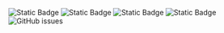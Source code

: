 ![Static Badge](https://img.shields.io/badge/blacklists-60-000000) ![Static Badge](https://img.shields.io/badge/blacklisted-2960436-cc0000) ![Static Badge](https://img.shields.io/badge/whitelisted-2242-00CC00) ![Static Badge](https://img.shields.io/badge/streaming_blacklist-28106-000000) ![GitHub issues](https://img.shields.io/github/issues/fabriziosalmi/blacklists)
